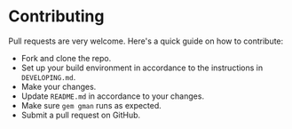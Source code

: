 Contributing
============

Pull requests are very welcome. Here's a quick guide on how to contribute:

- Fork and clone the repo.
- Set up your build environment in accordance to the instructions in
  `DEVELOPING.md`.
- Make your changes.
- Update `README.md` in accordance to your changes.
- Make sure `gem gman` runs as expected.
- Submit a pull request on GitHub.
